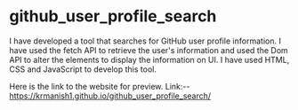 # github_user_profile_search
I have developed a tool that searches for GitHub user profile information. I have used the fetch API to retrieve the user's information and used the Dom API to alter the elements to display the information on UI. I have used HTML, CSS and JavaScript to develop this tool.

Here is the link to the website for preview.
Link:--  https://krmanish1.github.io/github_user_profile_search/
